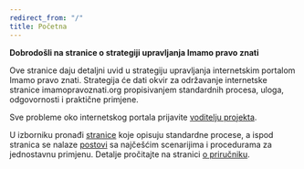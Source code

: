 ```yaml
---
redirect_from: "/"
title: Početna
---
```


**Dobrodošli na stranice o strategiji upravljanja Imamo pravo znati**

Ove stranice daju detaljni uvid u strategiju upravljanja internetskim portalom Imamo pravo znati. Strategija će dati okvir za održavanje internetske stranice imamopravoznati.org propisivanjem standardnih procesa, uloga, odgovornosti i praktične primjene.

Sve probleme oko internetskog portala prijavite [voditelju projekta](https://codeforcroatia.org/projects/zahtjev_za_pravo_na_pristup_informacijama).

U izborniku pronađi [stranice](/pages) koje opisuju standardne procese, a ispod stranica se nalaze [postovi](/blog/) sa najčešćim scenarijima i procedurama za jednostavnu primjenu. Detalje pročitajte na stranici [o priručniku](/about).
